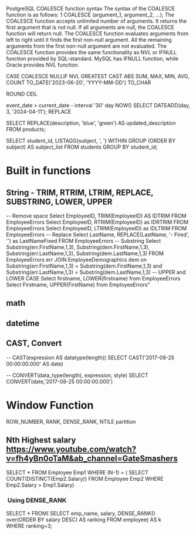 PostgreSQL COALESCE function syntax
The syntax of the COALESCE function is as follows:
1	COALESCE (argument_1, argument_2, …);
The COALESCE function accepts unlimited number of arguments. It returns the first argument that is not null. If all arguments are null, the COALESCE function will return null.
The COALESCE function evaluates arguments from left to right until it finds the first non-null argument. All the remaining arguments from the first non-null argument are not evaluated.
The COALESCE function provides the same functionality as NVL or IFNULL function provided by SQL-standard. MySQL has IFNULL function, while Oracle provides NVL function.


CASE
COALESCE
NULLIF
NVL
GREATEST
CAST
ABS
SUM, MAX, MIN, AVG, COUNT
TO_DATE('2023-06-20', 'YYYY-MM-DD')
TO_CHAR


ROUND
CEIL

event_date > current_date - interval '30' day
NOW()
SELECT DATEADD(day, 3, '2024-04-11');
REPLACE

SELECT REPLACE(description, 'blue', 'green') AS updated_description
FROM products;


SELECT student_id, LISTAGG(subject, ', ') WITHIN GROUP (ORDER BY subject) AS subject_list
FROM students
GROUP BY student_id;

# Built in functions

## String - TRIM, RTRIM, LTRIM, REPLACE, SUBSTRING, LOWER, UPPER

-- Remove space
Select EmployeeID, TRIM(EmployeeID) AS IDTRIM
FROM EmployeeErrors 
Select EmployeeID, RTRIM(EmployeeID) as IDRTRIM
FROM EmployeeErrors 
Select EmployeeID, LTRIM(EmployeeID) as IDLTRIM
FROM EmployeeErrors 
-- Replace
Select LastName, REPLACE(LastName, '- Fired', '') as
LastNameFixed
FROM EmployeeErrors
-- Substring
Select Substring(err.FirstName,1,3),
Substring(dem.FirstName,1,3), Substring(err.LastName,1,3),
Substring(dem.LastName,1,3)
FROM EmployeeErrors err
JOIN EmployeeDemographics dem
 on Substring(err.FirstName,1,3) =
Substring(dem.FirstName,1,3)
 and Substring(err.LastName,1,3) =
Substring(dem.LastName,1,3)
-- UPPER and LOWER CASE
Select firstname, LOWER(firstname)
from EmployeeErrors
Select Firstname, UPPER(FirstName)
from EmployeeErrors"


## math
## datetime

## CAST, Convert
-- CAST(expression AS datatype(length))
SELECT CAST('2017-08-25 00:00:00.000' AS date)

-- CONVERT(data_type(length), expression, style)
SELECT CONVERT(date,'2017-08-25 00:00:00.000')

# Window Function
ROW_NUMBER, RANK, DENSE_RANK, NTILE
partition

## Nth Highest salary https://www.youtube.com/watch?v=fh4yBn0oTaM&ab_channel=GateSmashers
SELECT * 
FROM Employee Emp1
WHERE (N-1) = ( 
SELECT COUNT(DISTINCT(Emp2.Salary))
FROM Employee Emp2
WHERE Emp2.Salary > Emp1.Salary)

###  Using DENSE_RANK
SELECT * FROM(
SELECT emp_name, salary, DENSE_RANK() 
over(ORDER BY salary DESC) AS ranking FROM employee) AS k
WHERE ranking=3;